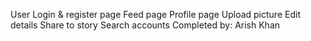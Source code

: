 User Login & register page
Feed page
Profile page
Upload picture 
Edit details
Share to story
Search accounts
Completed by: Arish Khan